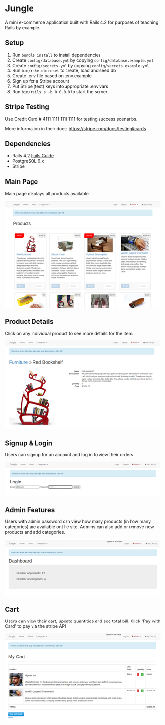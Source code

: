 # Jungle

A mini e-commerce application built with Rails 4.2 for purposes of teaching Rails by example.


## Setup

1. Run `bundle install` to install dependencies
2. Create `config/database.yml` by copying `config/database.example.yml`
3. Create `config/secrets.yml` by copying `config/secrets.example.yml`
4. Run `bin/rake db:reset` to create, load and seed db
5. Create .env file based on .env.example
6. Sign up for a Stripe account
7. Put Stripe (test) keys into appropriate .env vars
8. Run `bin/rails s -b 0.0.0.0` to start the server

## Stripe Testing

Use Credit Card # 4111 1111 1111 1111 for testing success scenarios.

More information in their docs: <https://stripe.com/docs/testing#cards>

## Dependencies

* Rails 4.2 [Rails Guide](http://guides.rubyonrails.org/v4.2/)
* PostgreSQL 9.x
* Stripe


## Main Page

Main page displays all products available

!["Home page pic"](https://github.com/alysoncp/jungle/blob/master/docs/Screenshot%20from%202021-01-12%2015-54-34.png?raw=true)

## Product Details

Click on any individual product to see more details for the item.

!["Product Details"](https://github.com/alysoncp/jungle/blob/master/docs/Screenshot%20from%202021-01-12%2015-54-55.png?raw=true)

## Signup & Login

Users can signup for an account and log in to view their orders

![Signup and login](https://github.com/alysoncp/jungle/blob/master/docs/Screenshot%20from%202021-01-12%2015-55-36.png?raw=true)

## Admin Features

Users with admin password can view how many products (in how many categories) are available ont he site. Admins can also add or remove new products and add categories.

![Admin](https://github.com/alysoncp/jungle/blob/master/docs/Screenshot%20from%202021-01-12%2015-56-11.png?raw=true)

## Cart

Users can view their cart, update quantities and see total bill. Click 'Pay with Card' to pay via the stripe API

![Cart](https://github.com/alysoncp/jungle/blob/master/docs/Screenshot%20from%202021-01-12%2015-56-53.png?raw=true)

